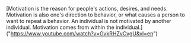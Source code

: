[Motivation is the reason for people's actions, desires, and needs. Motivation is also one's direction to behavior, or what causes a person to want to repeat a behavior. An individual is not motivated by another individual. Motivation comes from within the individual.]
("https://www.youtube.com/watch?v=GvkRHZvCvgU&vl=en")

